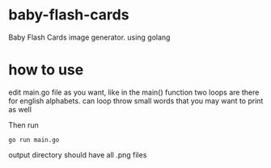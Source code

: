 # baby-flash-cards

Baby Flash Cards image generator. using golang

# how to use

edit main.go file as you want, like in the main() function two loops are there for english alphabets. can loop throw small words that you may want to print as well

Then run

`go run main.go`

output directory should have all .png files
